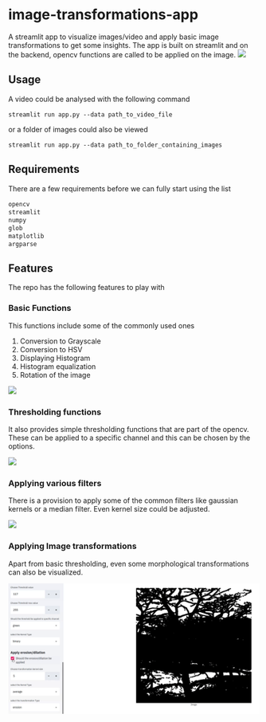 # image-transformations-app
A streamlit app to visualize images/video and apply basic image transformations to get some insights.
The app is built on streamlit and on the backend, opencv functions are called to be applied on the image. 
![](display_images/overview.gif)

## Usage
A video could be analysed with the following command
```
streamlit run app.py --data path_to_video_file
```
or a folder of images could also be viewed
```
streamlit run app.py --data path_to_folder_containing_images
```

## Requirements
There are a few requirements before we can fully start using the list
```
opencv
streamlit
numpy 
glob
matplotlib
argparse
```

## Features
The repo has the following features to play with
### Basic Functions
This functions include some of the commonly used ones  
1) Conversion to Grayscale
2) Conversion to HSV
3) Displaying Histogram
4) Histogram equalization
5) Rotation of the image  

![](display_images/basic.gif)
 

### Thresholding functions
It also provides simple thresholding functions that are part of the opencv. These can be applied to a specific channel and this can be chosen by the options.  

![](display_images/threshold.gif)

### Applying various filters
There is a provision to apply some of the common filters like gaussian kernels or a median filter. Even kernel size could be adjusted.  

![](display_images/kernel.gif)

### Applying Image transformations
Apart from basic thresholding, even some morphological transformations can also be visualized.  

![](display_images/erosion_dilation.gif)
